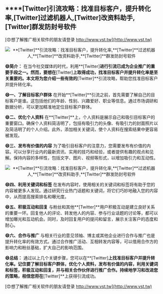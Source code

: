 ## ****[Twitter]**引流攻略：找准目标客户，提升转化率,**[Twitter]**过滤机器人,**[Twitter]**改资料助手,**[Twitter]**群发防封号软件**

[😍想了解推广相关软件的朋友请登录 http://www.vst.tw](http://www.vst.tw)

 <center><img src="https://vst.tw/MP4/tuiguang/png/6.png" alt="**[Twitter]**引流攻略：找准目标客户，提升转化率,**[Twitter]**过滤机器人,**[Twitter]**改资料助手,**[Twitter]**群发防封号软件"></center>

**😄简介：**
在当今社交媒体的时代，利用**[Twitter]**进行引流已成为企业推广的重要手段之一。然而，要想在**[Twitter]**上取得成功，找准目标客户并提升转化率是至关重要的。本文将为您介绍一些有效的**[Twitter]**引流攻略，帮助您找准目标客户并提升转化率。

**😄一、了解目标客户群体**
在开始**[Twitter]**引流之前，首先需要了解自己的目标客户是谁。这包括他们的年龄、性别、兴趣爱好、职业等信息。通过市场调研和数据分析，可以更加精准地定位目标客户群体。

**😄二、优化个人资料**
在**[Twitter]**上，个人资料是展示自己和吸引目标客户的重要窗口。确保个人资料简洁明了，包括有吸引力的头像、有吸引力的封面照片以及简洁明了的个人介绍。此外，添加相关关键词，使个人资料在搜索结果中更容易被发现。

**😄三、发布有价值的内容**
为了吸引目标客户的注意力，您需要发布有价值的内容。可以分享行业内的最新资讯、实用的技巧和经验，或者提供有趣的观点和见解。保持内容的多样性，包括文字、图片、视频等形式，以增加吸引力和互动性。

 <center><img src="https://vst.tw/MP4/tuiguang/png/2.png" alt="**[Twitter]**引流攻略：找准目标客户，提升转化率,**[Twitter]**过滤机器人,**[Twitter]**改资料助手,**[Twitter]**群发防封号软件"></center>

**😄四、利用关键词和标签**
在发布内容时，使用相关的关键词和标签将有助于您的内容被更多人发现。通过研究行业热门话题和关键词，将它们巧妙地融入您的内容中，从而提高搜索排名和曝光度。

**😄五、积极互动和回复**
与粉丝和其他**[Twitter]**用户积极互动是建立良好关系的重要一环。回复他人的评论、转发他人的内容、参与行业话题的讨论等，都可以增加曝光和互动机会。同时，及时回复用户的提问和留言，展示关注客户的态度和耐心。

**😄六、合作与推广**
与相关行业的意见领袖、博主或其他企业进行合作与推广也是提升转化率的有效方式。通过合作推广活动、互相转发内容等，可以借用合作方的影响力和粉丝基础，扩大自己的影响范围。

**😄总结：**
通过以上几个关键步骤，您可以在**[Twitter]**上找准目标客户并提升转化率。记住要了解目标客户群体，优化个人资料，发布有价值的内容，利用关键词和标签，积极互动和回复，并与相关合作伙伴进行推广合作。持续地学习和改进您的策略，相信您将在**[Twitter]**上获得引流成功。

[😍想了解推广相关软件的朋友请登录 http://www.vst.tw](http://www.vst.tw)



